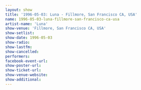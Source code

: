 ```yaml
---
layout: show
title: '1996-05-03: Luna - Fillmore, San Francisco CA, USA'
name: 1996-05-03-luna-fillmore-san-francisco-ca-usa
artist-name: 'Luna'
show-venue: 'Fillmore, San Francisco CA, USA'
show-setlist: 
show-date: 1996-05-03
show-radio: 
show-lastfm: 
show-cancelled: 
performers: 
facebook-event-url: 
show-poster-url: 
show-ticket-url: 
show-venue-website: 
show-additional: 
---
```


